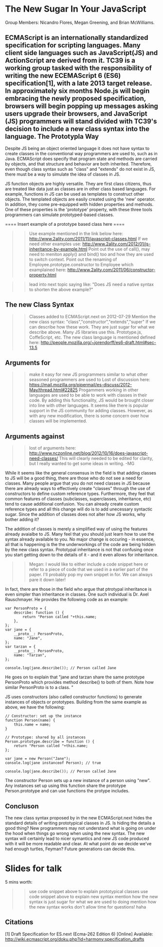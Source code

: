The New Sugar In Your JavaScript
=================================
Group Members: Nicandro Flores, Megan Greening, and Brian McWilliams.

ECMAScript is an internationally standardized specification for scripting languages.  Many client side languages such as JavaScript(JS) and ActionScript are derived from it.  TC39 is a working group tasked with the responsibility of writing the new ECEMAScript 6 (ES6) specification[1], with a late 2013 target release. In approximately six months Node.js will begin embracing the newly proposed specification, browsers will begin popping up messages asking users upgrade their browsers, and JavaScript (JS) programmers will stand divided with TC39's decision to include a new class syntax into the language. 
The Prototypla Way
------------------

Despite JS being an object oriented language it does not have syntax to create classes in the conventional way programmers are used to, such as in Java. ECMAScript does specify that program state and methods are carried by objects, and that structure and behavior are both inherited. Therefore, even though class syntax such as "class" and "extends" do not exist in JS, there must be a way to simulate the idea of classes in JS. 

JS function objects are highly versatile. They are first class citizens, thus are treated like data just as classes are in other class based languages. For example, functions in JS can be used as templates to construct other objects. The templated objects are easily created using the 'new' operator. In addition, they come pre-equipped with hidden properties and methods. One of these properties is the 'prototype' property, with these three tools programmers can simulate prototyped-based classes. 

==== Insert example of a prototype based class here ====
>> Use example mentioned in the link below
>> here: http://www.2ality.com/2011/11/javascript-classes.html
>> If we need other examples use:
>> http://www.2ality.com/2012/01/js-inheritance-by-example.html
>> Point out the use of call(), may need to meniton apply() and bind() too
>> and how they are used to switch context.
>> Point out the renaming of Employee.prototype.constructor to Employee which
>> examplained here:
>> http://www.2ality.com/2011/06/constructor-property.html

>> lead into next topic saying like:
>> "Does JS need a native syntax to shorten the above example?"

The new Class Syntax
--------------------

>> Classes added to ECMAScript.next on 2012-07-29
>> Mention the new class syntax: "class","constructor","extends","super"
>> If we can describe how these work.
>> They are just sugar for what we describe above.
>> Many JS libraries use this. Prototype.js, CoffeScript, etc.
>> The new class language is mentioned defined here:
>> http://people.mozilla.org/~jorendorff/es6-draft.html#sec-13.5


Arguments for
--------------

>> make it easy for new JS programmers
>> similar to what other seasoned programmers are used to
>> Lost of discussion here:
>> https://mail.mozilla.org/pipermail/es-discuss/2012-May/thread.html#22825
Progammers working in other languages are used to be able to work with classes in their code. By adding this functionality, JS would be brought closer into line with other languages. It seems like there is popular support in the JS community for adding classes. However, as with any new modification, there is some concern over how classes will be implemented.


Arguments against
-----------------

>> lost of arguments here:
http://www.nczonline.net/blog/2012/10/16/does-javascript-need-classes/
>> This will clearly needed to be edited for clarity, but I really wanted to get some ideas in writing. -MG

While it seems like the general consensus in the field is that adding classes to JS will be a good thing, there are those who do not see a need for classes. Many people argue that you do not need classes in JS because there are already ways to effectively create "classes" through the use of constructors to define custom reference types. Furthermore, they feel that common features of classes (subclasses, superclasses, inheritance, etc) tend to cause additional confusion. You can already create custom reference types and all this change will do is to add unecessary syntactic sugar. Since the addition of classes does not alter how JS works, why bother adding it?

The addition of classes is merely a simplified way of using the features already avaialbe to JS. Many feel that you should just learn how to use the syntax already available to you. No major change is occuring - in essence, all that is happening is the the underworkings of the code are being hidden by the new class syntax. Prototypal inheritance is not that confusing once you start getting down to the details of it - and it even allows for inheritance.

>> Megan: I would like to either include a code snippet here or refer to a piece of code that we used in a earlier part of the paper. I'll probably pop my own snippet in for. We can always pare it down later!

In fact, there are those in the field who argue that ptrotypal inheritance is even simpler than inheritance in classes. One such individual is Dr. Axel Rauschmayer. He provides the following code as an example:

    var PersonProto = {
        describe: function () {
            return "Person called "+this.name;
        },
    };
    var jane = {
        __proto__: PersonProto,
        name: "Jane",
    };
    var tarzan = {
        __proto__: PersonProto,
        name: "Tarzan",
    };
    
    console.log(jane.describe()); // Person called Jane

He goes on to explain that "jane and tarzan share the same prototype PersonProto which provides method describe() to both of them. Note how similar PersonProto is to a class. "

JS uses constructors (also called constructor functions) to generate instances of objects or prototypes. Building from the same example as above, we have the following:

    // Constructor: set up the instance
    function Person(name) {
        this.name = name;
    }

    // Prototype: shared by all instances
    Person.prototype.describe = function () {
        return "Person called "+this.name;
    };

    var jane = new Person("Jane");
    console.log(jane instanceof Person); // true

    console.log(jane.describe()); // Person called Jane

The constructor Person sets up a new instance of a person using "new". Any instances set up using this function share the prototype Person.prototype and can use functions the protype includes.

Concluson
--------- 

The new class syntax proposed by in the new ECMAScript.next hides the standard details of writing prototypical classes in JS. Is hiding the details a good thing? New programmers may not understand what is going on under the hood when things go wrong when using the new syntax. The new syntax will certainly lead to nicer symantics and new JS code produced with it will be more readable and clear. At what point do we decide we've had enough turtles, Feyman? Future generations can decide this. 


Slides for talk
================
5 mins worth:
>> use code snippet above to explain prototypical classes
>> use code snippet above to explain new syntax
>> mention how the new syntax is just sugar for what we are used to doing
>> mention how the new syntax works
>> don't allow time for questions! haha

Citations
---------
[1] Draft Specification for ES.next (Ecma-262 Edition 6) [Online] Available: http://wiki.ecmascript.org/doku.php?id=harmony:specification_drafts
